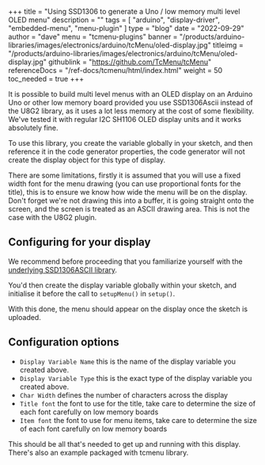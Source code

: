 +++
title = "Using SSD1306 to generate a Uno / low memory multi level OLED menu"
description = ""
tags = [ "arduino", "display-driver", "embedded-menu", "menu-plugin" ]
type = "blog"
date = "2022-09-29"
author =  "dave"
menu = "tcmenu-plugins"
banner = "/products/arduino-libraries/images/electronics/arduino/tcMenu/oled-display.jpg"
titleimg = "/products/arduino-libraries/images/electronics/arduino/tcMenu/oled-display.jpg"
githublink = "https://github.com/TcMenu/tcMenu"
referenceDocs = "/ref-docs/tcmenu/html/index.html"
weight = 50
toc_needed = true
+++

It is possible to build multi level menus with an OLED display on an Arduino Uno or other low memory board provided you use SSD1306Ascii instead of the U8G2 library, as it uses a lot less memory at the cost of some flexibility. We've tested it with regular I2C SH1106 OLED display units and it works absolutely fine.

To use this library, you create the variable globally in your sketch, and then reference it in the code generator properties, the code generator will not create the display object for this type of display.

There are some limitations, firstly it is assumed that you will use a fixed width font for the menu drawing (you can use proportional fonts for the title), this is to ensure we know how wide the menu will be on the display. Don't forget we're not drawing this into a buffer, it is going straight onto the screen, and the screen is treated as an ASCII drawing area. This is not the case with the U8G2 plugin.

## Configuring for your display

We recommend before proceeding that you familiarize yourself with the [underlying SSD1306ASCII library](https://github.com/greiman/SSD1306Ascii).

You'd then create the display variable globally within your sketch, and initialise it before the call to `setupMenu()` in `setup()`.

With this done, the menu should appear on the display once the sketch is uploaded.

## Configuration options

* `Display Variable Name` this is the name of the display variable you created above.
* `Display Variable Type` this is the exact type of the display variable you created above.
* `Char Width` defines the number of characters across the display
* `Title font` the font to use for the title, take care to determine the size of each font carefully on low memory boards
* `Item font` the font to use for menu items, take care to determine the size of each font carefully on low memory boards

This should be all that's needed to get up and running with this display.  There's also an example packaged with tcmenu library.


